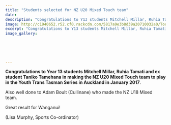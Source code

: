 ```yaml
---
title: "Students selected for NZ U20 Mixed Touch team"
date: 
description: "Congratulations to Y13 students Mitchell Millar, Ruhia Tamati and ex student Taniko Tamehana in making the NZ U20 Mixed Touch team to play in the Youth Trans Tasman Series in Auckland in January 2017."
image: http://c1940652.r52.cf0.rackcdn.com/5817a9e3b8d39a20710032a0/Touch-ball.png
excerpt: "Congratulations to Y13 students Mitchell Millar, Ruhia Tamati and ex student Taniko Tamehana in making the NZ U20 Mixed Touch team to play in the Youth Trans Tasman Series in Auckland in January 2017"
image_gallery:
    
    
    
    
    
---
```


<p><span><strong>Congratulations to Year 13 students Mitchell Millar, Ruhia Tamati and ex student Taniko Tamehana in making the NZ U20 Mixed Touch team to play in the Youth Trans Tasman Series in Auckland in January 2017</strong>. </span></p>
<p><span>Also well done to Adam Boult (Cullinane) who made the NZ U18 Mixed team.&nbsp;</span></p>
<p><span>Great result for Wanganui!</span></p>
<p><span>(Lisa Murphy, Sports Co-ordinator)</span></p>

